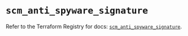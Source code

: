 # `scm_anti_spyware_signature`

Refer to the Terraform Registry for docs: [`scm_anti_spyware_signature`](https://registry.terraform.io/providers/paloaltonetworks/scm/1.0.2/docs/resources/anti_spyware_signature).

